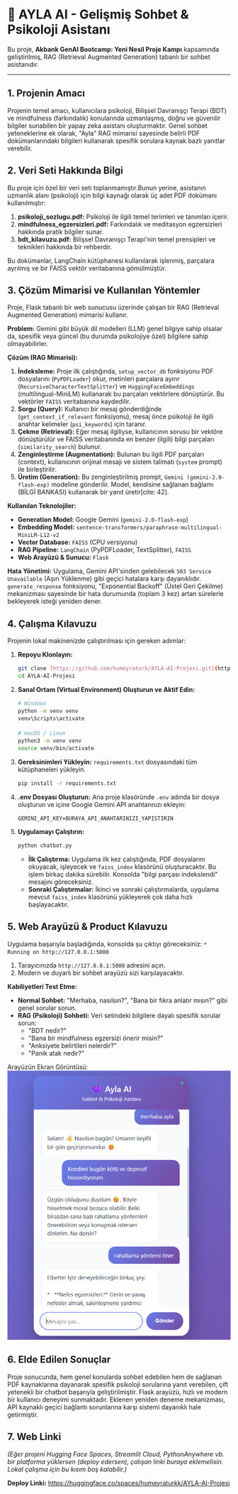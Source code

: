 # 💜 AYLA AI - Gelişmiş Sohbet & Psikoloji Asistanı

Bu proje, **Akbank GenAI Bootcamp: Yeni Nesil Proje Kampı** kapsamında geliştirilmiş, RAG (Retrieval Augmented Generation)  tabanlı bir sohbet asistanıdır.

---

## 1. Projenin Amacı 

Projenin temel amacı, kullanıcılara psikoloji, Bilişsel Davranışçı Terapi (BDT) ve mindfulness (farkındalık) konularında uzmanlaşmış, doğru ve güvenilir bilgiler sunabilen bir yapay zeka asistanı oluşturmaktır. Genel sohbet yeteneklerine ek olarak, "Ayla" RAG mimarisi sayesinde belirli PDF dokümanlarındaki bilgileri kullanarak spesifik sorulara kaynak bazlı yanıtlar verebilir.

## 2. Veri Seti Hakkında Bilgi 

Bu proje için özel bir veri seti toplanmamıştır.Bunun yerine, asistanın uzmanlık alanı (psikoloji) için bilgi kaynağı olarak üç adet PDF dokümanı kullanılmıştır:

1.  **psikoloji_sozlugu.pdf:** Psikoloji ile ilgili temel terimleri ve tanımları içerir.
2.  **mindfulness_egzersizleri.pdf:** Farkındalık ve meditasyon egzersizleri hakkında pratik bilgiler sunar.
3.  **bdt_kilavuzu.pdf:** Bilişsel Davranışçı Terapi'nin temel prensipleri ve teknikleri hakkında bir rehberdir.

Bu dokümanlar, LangChain kütüphanesi kullanılarak işlenmiş, parçalara ayrılmış ve bir FAISS vektör veritabanına gömülmüştür.

## 3. Çözüm Mimarisi ve Kullanılan Yöntemler 

Proje, Flask tabanlı bir web sunucusu üzerinde çalışan bir RAG (Retrieval Augmented Generation) mimarisi kullanır.

**Problem:** Gemini gibi büyük dil modelleri (LLM) genel bilgiye sahip olsalar da, spesifik veya güncel (bu durumda psikolojiye özel) bilgilere sahip olmayabilirler.

**Çözüm (RAG Mimarisi):**
1.  **İndeksleme:** Proje ilk çalıştığında, `setup_vector_db` fonksiyonu PDF dosyalarını (`PyPDFLoader`) okur, metinleri parçalara ayırır (`RecursiveCharacterTextSplitter`) ve `HuggingFaceEmbeddings` (multilingual-MiniLM) kullanarak bu parçaları vektörlere dönüştürür. Bu vektörler `FAISS` veritabanına kaydedilir.
2.  **Sorgu (Query):** Kullanıcı bir mesaj gönderdiğinde (`get_context_if_relevant` fonksiyonu), mesaj önce psikoloji ile ilgili anahtar kelimeler (`psi_keywords`) için taranır.
3.  **Çekme (Retrieval):** Eğer mesaj ilgiliyse, kullanıcının sorusu bir vektöre dönüştürülür ve FAISS veritabanında en benzer (ilgili) bilgi parçaları (`similarity_search`) bulunur.
4.  **Zenginleştirme (Augmentation):** Bulunan bu ilgili PDF parçaları (context), kullanıcının orijinal mesajı ve sistem talimatı (`system` prompt) ile birleştirilir.
5.  **Üretim (Generation):** Bu zenginleştirilmiş prompt, `Gemini (gemini-2.0-flash-exp)` modeline gönderilir. Model, kendisine sağlanan bağlamı (BİLGİ BANKASI) kullanarak bir yanıt üretir[cite: 42].

**Kullanılan Teknolojiler:**
* **Generation Model:** Google Gemini (`gemini-2.0-flash-exp`) 
* **Embedding Model:** `sentence-transformers/paraphrase-multilingual-MiniLM-L12-v2` 
* **Vector Database:** `FAISS` (CPU versiyonu) 
* **RAG Pipeline:** `LangChain` (PyPDFLoader, TextSplitter), `FAISS` 
* **Web Arayüzü & Sunucu:** `Flask`

**Hata Yönetimi:**
Uygulama, Gemini API'sinden gelebilecek `503 Service Unavailable` (Aşırı Yüklenme) gibi geçici hatalara karşı dayanıklıdır. `generate_response` fonksiyonu, "Exponential Backoff" (Üstel Geri Çekilme) mekanizması sayesinde bir hata durumunda (toplam 3 kez) artan sürelerle bekleyerek isteği yeniden dener.

## 4. Çalışma Kılavuzu 

Projenin lokal makinenizde çalıştırılması için gereken adımlar:

1.  **Repoyu Klonlayın:**
    ```bash
    git clone [https://github.com/humeyraturk/AYLA-AI-Projesi.git](https://github.com/humeyraturk/AYLA-AI-Projesi.git)
    cd AYLA-AI-Projesi
    ```

2.  **Sanal Ortam (Virtual Environment) Oluşturun ve Aktif Edin:**
    ```bash
    # Windows
    python -m venv venv
    venv\Scripts\activate
    
    # macOS / Linux
    python3 -m venv venv
    source venv/bin/activate
    ```

3.  **Gereksinimleri Yükleyin:**
    `requirements.txt` dosyasındaki tüm kütüphaneleri yükleyin.
    ```bash
    pip install -r requirements.txt
    ```

4.  **.env Dosyası Oluşturun:**
    Ana proje klasöründe `.env` adında bir dosya oluşturun ve içine Google Gemini API anahtarınızı ekleyin:
    ```
    GEMINI_API_KEY=BURAYA_API_ANAHTARINIZI_YAPISTIRIN
    ```

5.  **Uygulamayı Çalıştırın:**
    ```bash
    python chatbot.py
    ```

    * **İlk Çalıştırma:** Uygulama ilk kez çalıştığında, PDF dosyalarını okuyacak, işleyecek ve `faiss_index` klasörünü oluşturacaktır. Bu işlem birkaç dakika sürebilir. Konsolda "bilgi parçası indekslendi" mesajını göreceksiniz.
    * **Sonraki Çalıştırmalar:** İkinci ve sonraki çalıştırmalarda, uygulama mevcut `faiss_index` klasörünü yükleyerek çok daha hızlı başlayacaktır.

## 5. Web Arayüzü & Product Kılavuzu 

Uygulama başarıyla başladığında, konsolda şu çıktıyı göreceksiniz:
`* Running on http://127.0.0.1:5000`

1.  Tarayıcınızda `http://127.0.0.1:5000` adresini açın.
2.  Modern ve duyarlı bir sohbet arayüzü sizi karşılayacaktır.

**Kabiliyetleri Test Etme:** 
* **Normal Sohbet:** "Merhaba, nasılsın?", "Bana bir fıkra anlatır mısın?" gibi genel sorular sorun.
* **RAG (Psikoloji) Sohbeti:** Veri setindeki bilgilere dayalı spesifik sorular sorun:
    * "BDT nedir?"
    * "Bana bir mindfulness egzersizi önerir misin?"
    * "Anksiyete belirtileri nelerdir?"
    * "Panik atak nedir?"

Arayüzün Ekran Görüntüsü:
![Ayla AI Arayüzü](./arayuz.png)


## 6. Elde Edilen Sonuçlar 

Proje sonucunda, hem genel konularda sohbet edebilen hem de sağlanan PDF kaynaklarına dayanarak spesifik psikoloji sorularına yanıt verebilen, çift yetenekli bir chatbot başarıyla geliştirilmiştir. Flask arayüzü, hızlı ve modern bir kullanıcı deneyimi sunmaktadır. Eklenen yeniden deneme mekanizması, API kaynaklı geçici bağlantı sorunlarına karşı sistemi dayanıklı hale getirmiştir.

## 7. Web Linki 

*(Eğer projeni Hugging Face Spaces, Streamlit Cloud, PythonAnywhere vb. bir platforma yüklersen (deploy edersen), çalışan linki buraya eklemelisin. Lokal çalışma için bu kısım boş kalabilir.)*

**Deploy Linki:** https://huggingface.co/spaces/humeyraturkk/AYLA-AI-Projesi
